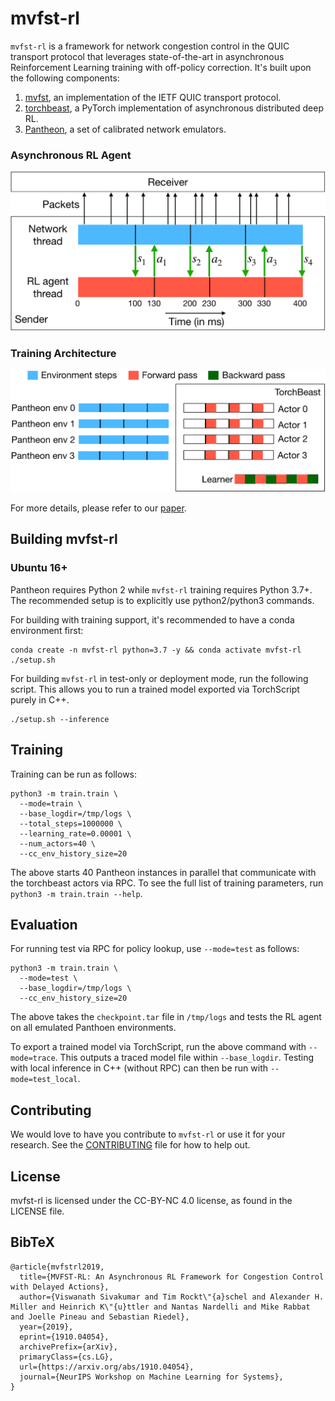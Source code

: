 # mvfst-rl
`mvfst-rl` is a framework for network congestion control in the QUIC transport protocol that leverages state-of-the-art in asynchronous Reinforcement Learning training with off-policy correction. It's built upon the following components:
1. [mvfst](https://github.com/facebookincubator/mvfst), an implementation of the IETF QUIC transport protocol.
2. [torchbeast](https://github.com/facebookresearch/torchbeast), a PyTorch implementation of asynchronous distributed deep RL.
3. [Pantheon](https://github.com/StanfordSNR/pantheon), a set of calibrated network emulators.

### Asynchronous RL Agent
![alt text](figures/rl_agent.png "RL Agent")


### Training Architecture
![alt text](figures/training_architecture.png "Training Architecture")


For more details, please refer to our [paper](https://arxiv.org/abs/1910.04054).

## Building mvfst-rl

### Ubuntu 16+

Pantheon requires Python 2 while `mvfst-rl` training requires Python 3.7+. The recommended setup is to explicitly use python2/python3 commands.

For building with training support, it's recommended to have a conda environment first:
```
conda create -n mvfst-rl python=3.7 -y && conda activate mvfst-rl
./setup.sh
```

For building `mvfst-rl` in test-only or deployment mode, run the following script. This allows you to run a trained model exported via TorchScript purely in C++.
```
./setup.sh --inference
```

## Training
Training can be run as follows:
```
python3 -m train.train \
  --mode=train \
  --base_logdir=/tmp/logs \
  --total_steps=1000000 \
  --learning_rate=0.00001 \
  --num_actors=40 \
  --cc_env_history_size=20
```

The above starts 40 Pantheon instances in parallel that communicate with the torchbeast actors via RPC. To see the full list of training parameters, run `python3 -m train.train --help`.

## Evaluation

For running test via RPC for policy lookup, use `--mode=test` as follows:
```
python3 -m train.train \
  --mode=test \
  --base_logdir=/tmp/logs \
  --cc_env_history_size=20
```

The above takes the `checkpoint.tar` file in `/tmp/logs` and tests the RL agent on all emulated Panthoen environments.

To export a trained model via TorchScript, run the above command with `--mode=trace`. This outputs a traced model file within `--base_logdir`. Testing with local inference in C++ (without RPC) can then be run with `--mode=test_local`.

## Contributing
We would love to have you contribute to `mvfst-rl` or use it for your research. See the [CONTRIBUTING](CONTRIBUTING.md) file for how to help out.

## License
mvfst-rl is licensed under the CC-BY-NC 4.0 license, as found in the LICENSE file.

## BibTeX

```
@article{mvfstrl2019,
  title={MVFST-RL: An Asynchronous RL Framework for Congestion Control with Delayed Actions},
  author={Viswanath Sivakumar and Tim Rockt\"{a}schel and Alexander H. Miller and Heinrich K\"{u}ttler and Nantas Nardelli and Mike Rabbat and Joelle Pineau and Sebastian Riedel},
  year={2019},
  eprint={1910.04054},
  archivePrefix={arXiv},
  primaryClass={cs.LG},
  url={https://arxiv.org/abs/1910.04054},
  journal={NeurIPS Workshop on Machine Learning for Systems},
}
```
